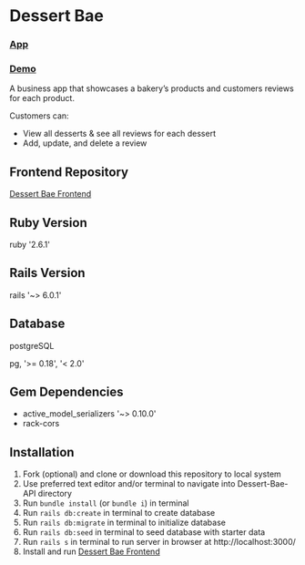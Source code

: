 # Dessert Bae

### [App](http://dessertbae.netlify.com)
### [Demo](https://youtu.be/0W_QgKT5Z-Q)

A business app that showcases a bakery’s products and customers reviews for each product. 

Customers can: 
* View all desserts & see all reviews for each dessert
* Add, update, and delete a review

## Frontend Repository
[Dessert Bae Frontend](https://github.com/Bellex0/Dessert-Bae-Frontend)

## Ruby Version
ruby '2.6.1'

## Rails Version
rails '~> 6.0.1'

## Database
postgreSQL

pg, '>= 0.18', '< 2.0'

## Gem Dependencies
* active_model_serializers '~> 0.10.0'
* rack-cors
 
## Installation
1) Fork (optional) and clone or download this repository to local system
2) Use preferred text editor and/or terminal to navigate into Dessert-Bae-API directory
3) Run `bundle install` (or `bundle i`) in terminal
4) Run `rails db:create` in terminal to create database
5) Run `rails db:migrate` in terminal to initialize database
6) Run `rails db:seed` in terminal to seed database with starter data
7) Run `rails s` in terminal to run server in browser at http://localhost:3000/
8) Install and run [Dessert Bae Frontend](https://github.com/Bellex0/Dessert-Bae-Frontend)
